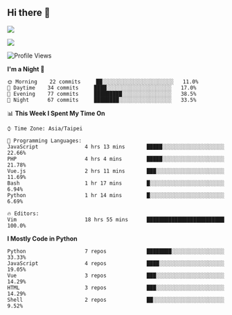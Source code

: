 ## Hi there 👋

![](https://github-readme-stats.vercel.app/api?username=CSY54&theme=nord&show_icons=true)

![](https://github-readme-stats.vercel.app/api/top-langs/?username=CSY54&theme=nord&layout=compact&card_width=445)

<!--START_SECTION:waka-->
![Profile Views](http://img.shields.io/badge/Profile%20Views-0-blue)

**I'm a Night 🦉** 

```text
🌞 Morning    22 commits     ██░░░░░░░░░░░░░░░░░░░░░░░   11.0% 
🌆 Daytime    34 commits     ████░░░░░░░░░░░░░░░░░░░░░   17.0% 
🌃 Evening    77 commits     █████████░░░░░░░░░░░░░░░░   38.5% 
🌙 Night      67 commits     ████████░░░░░░░░░░░░░░░░░   33.5%

```


📊 **This Week I Spent My Time On** 

```text
⌚︎ Time Zone: Asia/Taipei

💬 Programming Languages: 
JavaScript               4 hrs 13 mins       █████░░░░░░░░░░░░░░░░░░░░   22.66% 
PHP                      4 hrs 4 mins        █████░░░░░░░░░░░░░░░░░░░░   21.78% 
Vue.js                   2 hrs 11 mins       ███░░░░░░░░░░░░░░░░░░░░░░   11.69% 
Bash                     1 hr 17 mins        █░░░░░░░░░░░░░░░░░░░░░░░░   6.94% 
Python                   1 hr 14 mins        █░░░░░░░░░░░░░░░░░░░░░░░░   6.69%

🔥 Editors: 
Vim                      18 hrs 55 mins      █████████████████████████   100.0%

```

**I Mostly Code in Python** 

```text
Python                   7 repos             ████████░░░░░░░░░░░░░░░░░   33.33% 
JavaScript               4 repos             ████░░░░░░░░░░░░░░░░░░░░░   19.05% 
Vue                      3 repos             ███░░░░░░░░░░░░░░░░░░░░░░   14.29% 
HTML                     3 repos             ███░░░░░░░░░░░░░░░░░░░░░░   14.29% 
Shell                    2 repos             ██░░░░░░░░░░░░░░░░░░░░░░░   9.52%

```



<!--END_SECTION:waka-->

<!--
**CSY54/CSY54** is a ✨ _special_ ✨ repository because its `README.md` (this file) appears on your GitHub profile.

Here are some ideas to get you started:

- 🔭 I’m currently working on ...
- 🌱 I’m currently learning ...
- 👯 I’m looking to collaborate on ...
- 🤔 I’m looking for help with ...
- 💬 Ask me about ...
- 📫 How to reach me: ...
- 😄 Pronouns: ...
- ⚡ Fun fact: ...
-->
